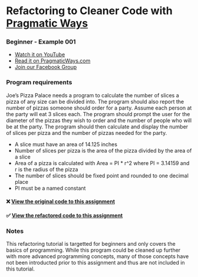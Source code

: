 # Refactoring to Cleaner Code with [Pragmatic Ways](https://www.pragmaticways.com)
### Beginner - Example 001

* [Watch it on YouTube](https://youtu.be/IM3zOyGeRFs)
* [Read it on PragmaticWays.com](https://www.pragmaticways.com/refactor-code-for-a-pizza-ordering-service/)
* [Join our Facebook Group](https://www.facebook.com/groups/PragmaticWaysSoftwareEngineers)

### Program requirements
Joe’s Pizza Palace needs a program to calculate the number of slices a pizza of any size can be divided into. 
The program should also report the number of pizzas someone should order for a party. 
Assume each person at the party will eat 3 slices each. 
The program should prompt the user for the diameter of the pizzas they wish to order and the number of people who will be at the party. 
The program should then calculate and display the number of slices per pizza and the number of pizzas needed for the party. 
  - A slice must have an area of 14.125 inches
  - Number of slices per pizza is the area of the pizza divided by the area of a slice
  - Area of a pizza is calculated with Area = PI * r^2 where PI = 3.14159 and r is the radius of the pizza
  - The number of slices should be fixed point and rounded to one decimal place
  - PI must be a named constant
  
#### ❌ [View the original code to this assignment](https://github.com/Amallard/refactoring-to-cleaner-code/blob/master/beginner/example-001/example-001-old.cpp)

#### ✅ [View the refactored code to this assignment](https://github.com/Amallard/refactoring-to-cleaner-code/blob/master/beginner/example-001/example-001-new.cpp)

### Notes
This refactoring tutorial is targetted for beginners and only covers the basics of programming. While this program could be cleaned up further with more advanced programming concepts, many of those concepts have not been introducted prior to this assignment and thus are not included in this tutorial. 
